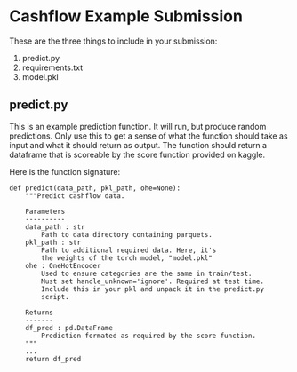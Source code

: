 # Cashflow Example Submission

These are the three things to include in your submission:

1. predict.py
2. requirements.txt
3. model.pkl

## predict.py

This is an example prediction function. It will run, but produce random
predictions. Only use this to get a sense of what the function should
take as input and what it should return as output. The function should return
a dataframe that is scoreable by the score function provided on kaggle.

Here is the function signature:

```
def predict(data_path, pkl_path, ohe=None):
    """Predict cashflow data.

    Parameters
    ----------
    data_path : str
        Path to data directory containing parquets.
    pkl_path : str
        Path to additional required data. Here, it's
        the weights of the torch model, "model.pkl"
    ohe : OneHotEncoder
        Used to ensure categories are the same in train/test.
        Must set handle_unknown='ignore'. Required at test time.
        Include this in your pkl and unpack it in the predict.py
        script.

    Returns
    -------
    df_pred : pd.DataFrame
        Prediction formated as required by the score function.
    """
    ...
    return df_pred
```